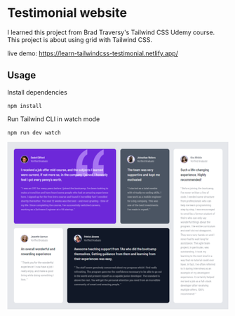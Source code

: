 # Testimonial website

I learned this project from Brad Traversy's Tailwind CSS Udemy course. This project is about using grid with Tailwind CSS.

live demo: https://learn-tailwindcss-testimonial.netlify.app/

## Usage

Install dependencies

```
npm install
```

Run Tailwind CLI in watch mode

```
npm run dev watch
```

![Alt text](images/testimonial-grid.png)
